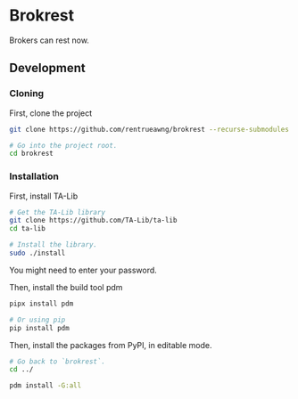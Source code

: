 # Brokrest

Brokers can rest now.

## Development

### Cloning

First, clone the project

```bash
git clone https://github.com/rentrueawng/brokrest --recurse-submodules

# Go into the project root.
cd brokrest
```

### Installation

First, install TA-Lib
```bash
# Get the TA-Lib library
git clone https://github.com/TA-Lib/ta-lib
cd ta-lib

# Install the library.
sudo ./install
```

You might need to enter your password.

Then, install the build tool pdm

```bash
pipx install pdm

# Or using pip
pip install pdm
```

Then, install the packages from PyPI, in editable mode.
```bash
# Go back to `brokrest`.
cd ../

pdm install -G:all
```
